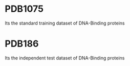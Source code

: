 # PDB1075
Its the standard training dataset of DNA-Binding proteins
# PDB186
Its the independent test dataset of DNA-Binding proteins
